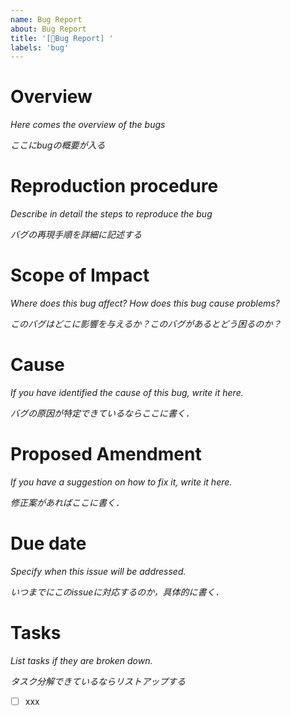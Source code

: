 ```yaml
---
name: Bug Report
about: Bug Report
title: '[🐞Bug Report] '
labels: 'bug'
---
```


# Overview

*Here comes the overview of the bugs*

*ここにbugの概要が入る*

# Reproduction procedure

*Describe in detail the steps to reproduce the bug*

*バグの再現手順を詳細に記述する*

# Scope of Impact

*Where does this bug affect? How does this bug cause problems?*

*このバグはどこに影響を与えるか？このバグがあるとどう困るのか？*

# Cause

*If you have identified the cause of this bug, write it here.*

*バグの原因が特定できているならここに書く．*

# Proposed Amendment

*If you have a suggestion on how to fix it, write it here.*

*修正案があればここに書く．*

# Due date

*Specify when this issue will be addressed.*

*いつまでにこのissueに対応するのか，具体的に書く．*

# Tasks

*List tasks if they are broken down.*

*タスク分解できているならリストアップする*

- [ ] xxx
